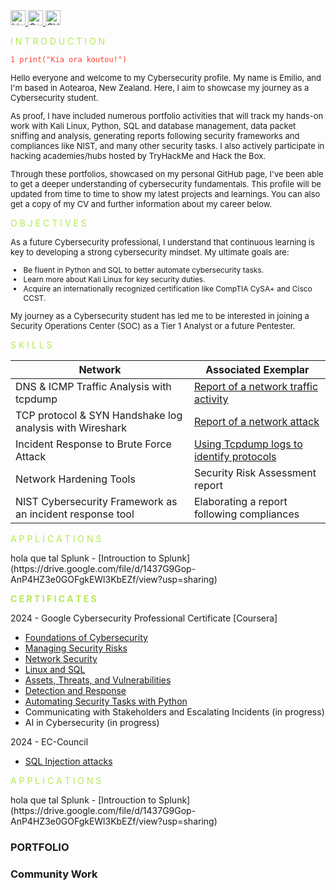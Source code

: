 <a href="https://www.linkedin.com/in/emilio-mardones" target="_blank">
  <img src="https://upload.wikimedia.org/wikipedia/commons/c/ca/LinkedIn_logo_initials.png" alt="LinkedIn Badge" width="24" height="24" />
</a>
<a href="mailto:milomardones.nc@gmail.com" target="_blank">
  <img src="https://www.clipartmax.com/png/small/31-316827_gmail-icon-gmail-icon.png" alt="Gmail Icon" width="24" height="24">
</a>
<a href="https://drive.google.com/file/d/127DuFMwV0keUlkR3fI8hPA9D-7Cdmbrz/view?usp=sharing" download>
  <img src="https://www.clipartmax.com/png/small/97-978185_cv-library-banners-cv-library-jobs.png" alt="CV Library Icon" width="24" height="24">
</a>

<p style="color: #b5e853;">I N T R O D U C T I O N</p>

<pre><code style="color: #ff3f31;">1 print("Kia ora koutou!")</code></pre>

<p style="font-size: 13px;">
  Hello everyone and welcome to my Cybersecurity profile. My name is Emilio, and I'm based in Aotearoa, New Zealand. Here, I aim to showcase my journey as a Cybersecurity student.
</p>
<p style="font-size: 13px;">
  As proof, I have included numerous portfolio activities that will track my hands-on work with Kali Linux, Python, SQL and database management, data packet sniffing and analysis, generating reports following security frameworks and compliances like NIST, and many other security tasks. I also actively participate in hacking academies/hubs hosted by TryHackMe and Hack the Box. 
</p>
<p style="font-size: 13px;">
  Through these portfolios, showcased on my personal GitHub page, I've been able to get a deeper understanding of cybersecurity fundamentals. This profile will be updated from time to time to show my latest projects and learnings. You can also get a copy of my CV and further information about my career below.
</p>

<p style="color: #b5e853;">O B J E C T I V E S</p>

<p style="font-size: 13px;">
  As a future Cybersecurity professional, I understand that continuous learning is key to developing a strong cybersecurity mindset. My ultimate goals are:
</p>
<ul style="font-size: 12px;">
  <li>Be fluent in Python and SQL to better automate cybersecurity tasks.</li>
  <li>Learn more about Kali Linux for key security duties.</li>
  <li>Acquire an internationally recognized certification like CompTIA CySA+ and Cisco CCST.</li>
</ul>
<p style="font-size: 13px;">
  My journey as a Cybersecurity student has led me to be interested in joining a Security Operations Center (SOC) as a Tier 1 Analyst or a future Pentester.
</p>

<p style="color: #b5e853;">S K I L L S</p>

| Network                                        | Associated Exemplar         |
|-----------------------------------------------|----------------------------|
| DNS & ICMP Traffic Analysis with tcpdump | <a href="https://ofendor.github.io/Portfolio1-Analysing-Network-communications/">Report of a network traffic activity</a>|
| TCP protocol & SYN Handshake log analysis with Wireshark         | <a href="https://ofendor.github.io/Portfolio2-Analysing-Network-Attacks/">Report of a network attack</a>|
| Incident Response to Brute Force Attack      | <a href="https://ofendor.github.io/Portfolio3-Incident-Response-to-Brute-Force-Attack/">Using Tcpdump logs to identify protocols</a>|
| Network Hardening Tools                  | <a hrref="">Security Risk Assessment report</a>|
| NIST Cybersecurity Framework as an incident response tool | <a hrref="">Elaborating a report following compliances</a>|

<p style="color: #b5e853;">A P P L I C A T I O N S</p>
hola que tal
Splunk
- [Introuction to Splunk](https://drive.google.com/file/d/1437G9Gop-AnP4HZ3e0GOFgkEWl3KbEZf/view?usp=sharing)

<p style="color: #b5e853; font-weight: bold;">C E R T I F I C A T E S</p>
2024 - Google Cybersecurity Professional Certificate [Coursera]

- [Foundations of Cybersecurity](https://coursera.org/share/48a44f7bd12d318186045eb7c62342da)
- [Managing Security Risks](https://coursera.org/share/ddb6c36249e444df898624cf9567aa05)
- [Network Security](https://coursera.org/share/38ab1d68036cb56bc093082ab335d0c1)
- [Linux and SQL](https://coursera.org/share/d751138500d05e5257d59fe6b137679b)
- [Assets, Threats, and Vulnerabilities](https://coursera.org/share/e3f8eafdd79dd50e8e778e00373cc625)
- [Detection and Response](https://coursera.org/share/9fe916483f218dddd8f544b0406db8a6)
- [Automating Security Tasks with Python](https://coursera.org/share/bf47f0e56b5dc708b5735105288cd2ec)
- Communicating with Stakeholders and Escalating Incidents (in progress)
- AI in Cybersecurity (in progress)

2024 - EC-Council
- [SQL Injection attacks](https://drive.google.com/file/d/13mJFjTMqs2Pk3WYhqKZf-saOyT6DciAt/view)

<p style="color: #b5e853;">A P P L I C A T I O N S</p>
hola que tal
Splunk
- [Introuction to Splunk](https://drive.google.com/file/d/1437G9Gop-AnP4HZ3e0GOFgkEWl3KbEZf/view?usp=sharing)

### PORTFOLIO


### Community Work
